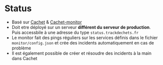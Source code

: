 # Status

- Basé sur [Cachet](https://docs.cachethq.io/docs/welcome) & [Cachet-monitor](https://github.com/CastawayLabs/cachet-monitor)
- Doit etre déployé sur un serveur **différent du serveur de production**. Puis accessbile à une adresse du type `status.trackdechets.fr`
- Le monitor fait des pings réguliers sur les services définis dans le fichier `monitor/config.json` et crée des incidents automatiquement en cas de problème
- Il est également possible de créer et résoudre des incidents à la main dans Cachet
